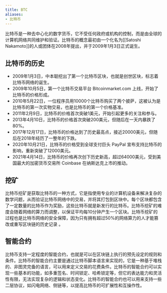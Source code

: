 ```yaml
---
title: BTC
aliases:
- 比特币
---
```

比特币是一种去中心化的数字货币，它不受任何政府或机构的控制，而是由全球的计算机网络共同维护和验证。比特币的概念最初由一个化名为[[Satoshi Nakamoto]]的人或团体在2008年提出，并于2009年1月3日正式诞生。

## 比特币的历史

- 2009年1月3日，中本聪挖出了第一个比特币区块，也就是创世区块，标志着比特币网络的诞生。
- 2009年10月5日，第一个比特币交易平台 Bitcoinmarket.com 上线，开始了比特币的价格形成。
- 2010年5月22日，一位程序员用10000个比特币购买了两个披萨，这被认为是比特币的第一次实物交易，也是比特币的第一个价格基准。
- 2011年2月9日，比特币的价格首次突破1美元，开始引起更多的关注和参与。
- 2013年4月10日，比特币的价格首次突破200美元，但随后在一天内暴跌了80%。
- 2017年12月17日，比特币的价格达到了历史最高点，接近20000美元，但随后在2018年经历了一整年的下跌。
- 2020年10月21日，比特币的价格受到全球支付巨头 PayPal 宣布支持比特币的影响，重新突破了12000美元。
- 2021年4月14日，比特币的价格再次创下历史新高，超过64000美元，受到美国最大的加密货币交易所 Coinbase 在纳斯达克上市的推动。

## 挖矿

比特币挖矿是获取比特币的一种方式，它是指使用专业的计算机设备来解决复杂的数学问题，从而验证比特币网络中的交易，并将其打包到区块中。每个区块都包含了一定数量的比特币作为奖励，这些比特币就是新发行的比特币。比特币挖矿的难度会随着网络的算力而调整，以保证平均每10分钟产生一个区块。比特币挖矿的过程也是比特币网络的安全保障，因为只有拥有超过50%的网络算力的人才能篡改或重写区块链的历史记录 。

## 智能合约

比特币支持一定程度的智能合约，也就是可以在区块链上执行的预先设定的规则和条件。比特币的智能合约主要是通过比特币脚本语言来实现的，它是一种基于堆栈的、非图灵完备的语言，可以用来定义交易的花费条件。比特币的智能合约可以实现一些基本的功能，如多重签名、时间锁定、哈希锁定等，但它的表达能力和灵活性有限，无法实现复杂的逻辑和状态变化。比特币的智能合约也可以用来支持一些二层协议，如闪电网络、侧链等，以提高比特币的可扩展性和互操作性。
